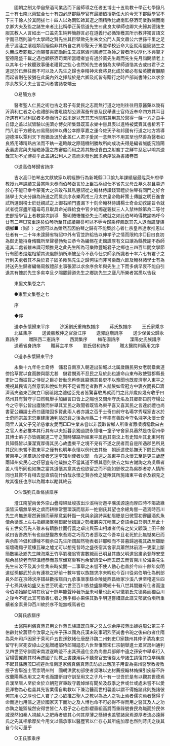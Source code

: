 <!-- { "loadSidebar": true } -->
　　國朝之制太學自祭酒司業丞而下居師導之任者五博士十五助教十學正七學錄凡三十有七南北兩監合七十有四必歷郡縣學官有最續廼授斯任大約今天下郡縣學官不下三千餘人於其間拔七十四人以為兩監師其選之固精歟比歲南監祭酒司業數闕而南京卿大夫及監之諸生來者比比稱學正黃信道先生曰此良太學師也卿大夫歸其德諸生服其教人人言如出一口盖先生純粹簡靜言必在道義行必循矩穫其所示教非獨言語文字而已然則論今太學師之賢先生其巨擘歟先生朱文公門人黃文肅公六世孫千里之足產乎渥洼之濱超類而絕倫非其所自之異耶聖天子篤意學校近命大臣就兩監簡諸生之久無成者罷黜之而賜璽書飭勵師生又戒祭酒司業禮其為師之賢者所以厚化本興賢才　聖德隆盛千載之遇也顧祭酒司業所當禮者豈有過於黃先生哉而先生先月詣闕請老上以其年七十敕聽致事優老禮賢之監心也然知先生者猶為太學師道惜其去或曰君子之道足於已無往而不可以及人先生之歸也幸精神未衰將見化成於鄉必有蜚英騰實顒顒而起者則在彼猶在此奚內外之擇哉於是六卿及貳皆有贈行之時戶部尚書陳公以求余序余故采大夫士言之同者書諸卷端云 

　　○易簡方序 

　　醫者聖人仁民之術也古之君子有愛民之志而無行道之地則往往用意醫藥以幾有沂濟利仁者之心也禮部尚書毗陵胡公源潔蚤有志及民舉進士官侍近奉命四方其耳目所遇有可以利民者多奏而行之然未足以充其志也間暇兼用意於醫得一藥一方之良手自錄之盖以試皆驗以施濟亦博矣所集錄既富永樂中嘗具表以進特被獎賚其書析若干門凡若干方總名曰易簡刻梓以傳公幸際享嘉之運今佐天子和邦國有行道之地方將導迎德澤以覃利天下而猶汲汲於此盖仁人君子愛民一念無所不用其至也然善為醫者如良將用師精熟古法而不執一道臨敵之際隨機制勝故所向成功夫得是編者誠能究陰陽表裏虗實與夫經絡脉證之故審度而用之將其施也飬由之射庖丁之觧牛惡足以喻其速哉其功不尤博矣乎此盖胡公利人之意而未發也因求余序故為書諸卷首 

　　○送高伯琴歸省詩序 

　　吉水高□伯琴出文獻故家以明經飾行為新城縣□□諭九年課績居最陞萊州府學教授九年課績又最當陞未奏而伯琴亟言於上臣旨忝祿仕不省先父母丘墓久矣且暮迫於心不能已幸今蒙寬大之典敢布其私懇詔從之翰林侍讀錢習禮於伯琴有同門之好合諸學士大夫分韻為詩送之而属余序永樂丙戌三月太宗皇帝臨軒策士傳臚之明日進會試所選副榜士於廷親試之上御右順門晝漏下十刻命翰林侍講楊士奇金幼孜諭旨令就試者從容盡所蘊毋苟且取具命光祿給食中官夕給燭遂親拔三人入禁林餘第為二等付吏部授學官上者教諭次訓導　聖明惓惓惟恐失士而成就之如此伯琴時得教諭嗚呼今廿有二年□宮車遠矣伯琴所至其成績顯譽可以不辱今歸乘梓薦獻其先人退而周旋族姻鄉■〈尚阝〉之間可以為榮然吾因伯琴之歸有不能槩於心者仁宗皇帝達孝推恩以仕者有一二十年未遑歸省特詔中外有官並許給告以伸孝子之情而限約序□目曰良初為御史能持身脩職所至聲譽勃勃曰恭今為編脩在史館謹厚有文曰讓為縣教諭不忝師道其二處者雖未識可類推見之此先生所為可樂歟豐城君子之鄉也三四百年間文學節行有聞者焜焜相望其流風餘韻所漸被至今不衰今仕京師余所識者十率六七有君子之行則夫處者其不戾於君子固多歟孫先生之歸何往而非可樂哉六節及翰林諸學士有為詩送先生歸者編脩周敘禮部主事張習以求余序余年與先生上下而多病早衰不能自引退其有愧於先生多矣幸旦夕賜罷歸道先生之鄉訪先生之廬凡所樂者當悉以告我 

　　東里文集卷之六 

　　●東里文集卷之七 

　　序 

　　◆序 

　　送李永懷歸東平序 
　　沙溪劉氏重脩族譜序 
　　蔣氏族譜序 
　　王氏家乘序 
　　北征集序 
　　送黃竅敷仲之官浙江序 
　　送郭庭瓚詩序 
　　送少保黃公歸永嘉詩序 
　　贈陝西二憲詩序 
　　西澗集序 
　　梅花圖詩序 
　　溧陽史氏族譜序 
　　送蕭省身詩序 
　　贈蔣主孝序 
　　劉氏倡和詩序 
　　贈太醫院判蔣用文序 

　　○送李永懷歸東平序 

　　永樂十九年冬士奇侍　儲君自南京入朝道出彭城以北属歲饑民男女老弱纍纍道傍拾草實以食而滕與鄒尤甚　儲君憫焉不忍民之及於此也遽命山東布政使暨郡縣長吏計口而振貨之侍從之臣亦皆動念矜惻且竊憾其長吏不以豫聞也既度濟寧入東平之境視其民皆充然意氣和悅如無所不足者而老者數百人鬚髮如雪冠方中褒衣而長□濟濟焉夾道東西聚立□展祗謁之禮從臣見者皆驚喜駐馬就而門之此邦歲庶幾有收乎曰然州其有賢守乎曰然輒舉手加額言曰皆上之賜也又問州守氏名及其鄉郡曰前守楊公今之守李公皆出廬陵而併舉其宜民之政聞者既皆為東平喜又喜其民之言達於禮也尚書夏公顧謂士奇曰廬陵固多賢此兩人者亦識之否乎士奇曰前守名瑒字秀琛家吉水於士奇同宗盖宋忠臣建康通判謚忠襄之後為州縣二十年率有善政今守名湘字永懷士奇同里人其父子兄弟慈孝友愛而□□生業未嘗以非義取皆鄉人所重者眾嘖嘖稱歎曰古之官人者必推本其行其有以夫抵暮余獨過訪永懷唯一童子守舍家具蕭然是夜宿州學其博士弟子亦皆娓娓道二守之賢時驛路所經東平属邑其南汶上有史知州其北東阿有貝知縣皆以廉潔寬厚得其民心故盡東平之境不見有不遂之民者而自是所遇郡邑所見其民則未嘗不歎東平之僅有也明年永懷以例代去其後　朝廷遣使処撫天下問民所疾苦東平之民羣訴於使者乞還李知州使者以聞　命還之盖東平自永懷去至是更三歲歷兩知州矣民心之好惡豈有他哉撫之不當其道不愜其意則欲去之如古謝詢之為吳縣者盖人情所同也如撫之當其道愜其意其去也欲留之而不能如鄧攸之為吳郡者亦人情所同也其賢不肖相去豈直倍蓰什伯哉永懷之賢亦攸之徒歟其所施諸東平者余及親見之故其復任也序以為贈本以勵其終云 

　　○沙溪劉氏重脩族譜序 

　　澄江南望兩舍外崇山疊嶂綿延峻拔出沙溪稍衍迤平曠溪源遠而厚四時不竭故緣溪皆沃壤無旱勞之虞而耕稼常豐環溪而居非一姓劉氏其望也余總角嘗一造焉時百川先生尚無恙癯然蒼顏而華顛意氣軒豁一見與余論詩喜動眉睫是日微雪初霽釃酒炙魚偕余循溪上左右指顧諸峯盤廻起伏揖讓之勢巉巖突兀哨厲之奇語余曰吾劉氏居此十有五世矣吾先人雖未有躋膴仕而行義之卓出與茲山相雄者代有之矣又顧溪上田千餘畝曰皆吾故所有也自歷變故來吾鄉之巧而力者悉取之今吾幸且老死於此無憾矣已而與余酣吟倡和譚噱不輟余曰先生所謂超然物表者非耶咲而不荅暮歸過視其故居雖斷垣壞礎黯乎荒榛瓦礫之墟尤可以想見昔時之盛夜宿其舍家具蕭然牀前酒一甕案上斷簡數編及鄉先生陳海乘王竹亭劉槎翁寄書數緘而已明旦其族父明道翁肅余登靜安堂觴余翁貌老而容溫禮恭而意厚傾寫樂客也余留詩堂中而去既去而質百川於海乘先生先生曰汝不及其少壯雋來時矣間一二事舉之未嘗不使人動心也盖於今四十餘年矣明道從孫郁武於余有連袂之好前十數年嘗以族譜求序未暇也今百川從弟伯塤仕為刑部員外郎在京師求序譜益數按譜自九承事唐季繇金陵徙西昌始家沙溪八世至稽道生四子七孫其後始盛又五世至明道六世至百川族益盛譜載總十有八世其間雖有仕者而迨今伯塤始顯伯塤在秋官十餘年能聲焯著所至未可量也此可以徵劉氏先德矣而獨百川之後今不祀此其可徵善仁者之應乎抑亦果係其數乎明道嘗續譜此譜又郁武伯塤所重續者余素景仰百川故於序不能無嘅焉者也 

　　○蔣氏族譜序 

　　太醫院判儀真蔣君用文作蔣氏族譜既自序之又厶俅余序按蔣出姬姓周公第三子伯齡封於蔣藍今汝寧之光州子孫以國為氏漢末琬事昭烈至尚書令琬之後曰啟者仕隋為萊州司戶因家于萊司戶五世孫欽緒仕唐歷汴魏二州剌史□家魏州其仲子清為東京留守判官死安祿山之亂贈禮部侍郎賜謚忠八世至惟雅宋仁宗朝舉進士累官房州通判又四世至守訓而宋南渡遂晦迹不出其孫遠仕金為尚書兵部郎中遠之孫安中舉卓行入官楊雲翼薦其材再遷國子助教上書諫用兵不聽棄官去後從太學諸生請復其位卒稱疾不起其孫應茂□初避兵淮南遂家儀真儀真蔣氏昉於此應茂子用雷為揚州醫學教授教授子宮舉進士官崇明州判　國朝洪武初部使者吳琳以史材薦授翰林脩撰引疾辭不許改蘭陽縣丞用文之考也而譜斷自守訓至用文之子凡十有一世吾於是有以觀其世德焉自漢至唐人至於金於立朝蒞官秉政守義焯焯有聞矣及叔季之世或仕或處未嘗不以愛民澤物為心也盖其先皆業儒自助教以下兼治醫而世相襲盖以謂不得施諸此則施諸彼何其用心之厚也仁人君子之心欲推古聖人之教以為及人之功上焉者儒次焉者醫得乎命而達也用儒之道於國家天下而功之及人博也命不可必得不得而用之醫其及人之功亦孰之能禦哉然安得世皆仁人君子之心也彯纓垂組高爵而重祿號飬民為職而於民休戚漠然如秦人視越人之肥瘠者彼其心何其厚薄之懸絕也盖譬諸泉焉源厚者流必遠蔣氏之先其相承厚矣今用文以儒承家以醫歷官以仁存心其所施加厚也然則蔣氏之後其自今何可量乎 

　　○王氏家乘序 

